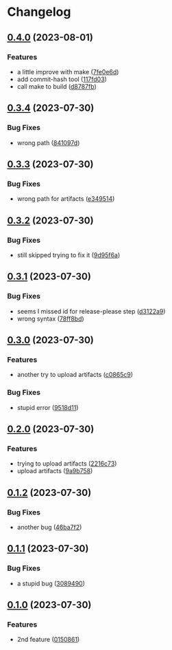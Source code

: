 # Changelog

## [0.4.0](https://github.com/breakersun/release_playground/compare/v0.3.4...v0.4.0) (2023-08-01)


### Features

* a little improve with make ([7fe0e6d](https://github.com/breakersun/release_playground/commit/7fe0e6da99d83bc60ce044427e5179b20b52bcde))
* add commit-hash tool ([117fd03](https://github.com/breakersun/release_playground/commit/117fd031e182445a67ae22066a7fe51d2303c9dd))
* call make to build ([d8787fb](https://github.com/breakersun/release_playground/commit/d8787fb67f6bc8347b71a2efff76c750cdd7e9f6))

## [0.3.4](https://github.com/breakersun/release_playground/compare/v0.3.3...v0.3.4) (2023-07-30)


### Bug Fixes

* wrong path ([841097d](https://github.com/breakersun/release_playground/commit/841097d7c0523625a9473b96bb2c6b9162fdf771))

## [0.3.3](https://github.com/breakersun/release_playground/compare/v0.3.2...v0.3.3) (2023-07-30)


### Bug Fixes

* wrong path for artifacts ([e349514](https://github.com/breakersun/release_playground/commit/e349514202fa15bfba82cda7ba0bddd30a11d452))

## [0.3.2](https://github.com/breakersun/release_playground/compare/v0.3.1...v0.3.2) (2023-07-30)


### Bug Fixes

* still skipped trying to fix it ([9d95f6a](https://github.com/breakersun/release_playground/commit/9d95f6ab97d381af516502873acc6c856d19063e))

## [0.3.1](https://github.com/breakersun/release_playground/compare/v0.3.0...v0.3.1) (2023-07-30)


### Bug Fixes

* seems I missed id for release-please step ([d3122a9](https://github.com/breakersun/release_playground/commit/d3122a9a574a3cf80f46e2c6eceb13437a6abcd1))
* wrong syntax ([78ff8bd](https://github.com/breakersun/release_playground/commit/78ff8bd8d9f6e3233d35b905b4ccc37509782eb6))

## [0.3.0](https://github.com/breakersun/release_playground/compare/v0.2.0...v0.3.0) (2023-07-30)


### Features

* another try to upload artifacts ([c0865c9](https://github.com/breakersun/release_playground/commit/c0865c9a496b1ae8e30039bc1ec50bdd94d83a1e))


### Bug Fixes

* stupid error ([9518d11](https://github.com/breakersun/release_playground/commit/9518d1144cee5db7de43af1b0e8589e5eeae655a))

## [0.2.0](https://github.com/breakersun/release_playground/compare/v0.1.2...v0.2.0) (2023-07-30)


### Features

* trying to upload artifacts ([2216c73](https://github.com/breakersun/release_playground/commit/2216c7336e47301b47b979c9ee98d90f296dd76c))
* upload artifacts ([9a9b758](https://github.com/breakersun/release_playground/commit/9a9b758df5e01cba9e02db9ba23a0833232444ff))

## [0.1.2](https://github.com/breakersun/release_playground/compare/v0.1.1...v0.1.2) (2023-07-30)


### Bug Fixes

* another bug ([46ba7f2](https://github.com/breakersun/release_playground/commit/46ba7f210b3806c6025f0516e824166b3c668855))

## [0.1.1](https://github.com/breakersun/release_playground/compare/v0.1.0...v0.1.1) (2023-07-30)


### Bug Fixes

* a stupid bug ([3089490](https://github.com/breakersun/release_playground/commit/30894904335f9201194f295afc795eadca9b146e))

## [0.1.0](https://github.com/breakersun/release_playground/compare/0.0.0...v0.1.0) (2023-07-30)


### Features

* 2nd feature ([0150861](https://github.com/breakersun/release_playground/commit/0150861bc19fae47a8c84b11c1324f4360d24c2a))
